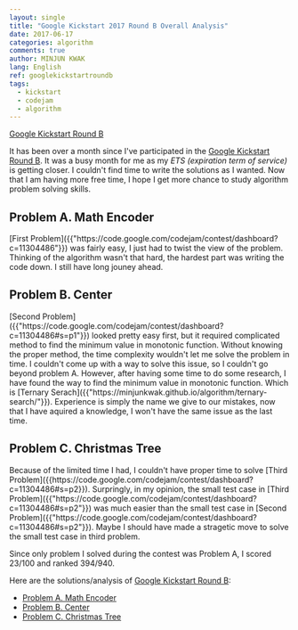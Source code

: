 ```yaml
---
layout: single
title: "Google Kickstart 2017 Round B Overall Analysis"
date: 2017-06-17
categories: algorithm
comments: true
author: MINJUN KWAK
lang: English
ref: googlekickstartroundb
tags:
  - kickstart
  - codejam
  - algorithm
---
```


[Google Kickstart Round B]({{"https://code.google.com/codejam/contest/11304486/dashboard#s=p0"}})  

It has been over a month since I've participated in the [Google Kickstart Round B]({{"https://code.google.com/codejam/contest/11304486/dashboard#s=p0"}}).
It was a busy month for me as my *ETS (expiration term of service)* is getting closer. I couldn't find time to write the solutions as I wanted.
Now that I am having more free time, I hope I get more chance to study algorithm problem solving skills.

<h2>Problem A. Math Encoder</h2>
[First Problem]({{"https://code.google.com/codejam/contest/dashboard?c=11304486"}}) was fairly easy, I just had to twist the view of the problem.
Thinking of the algorithm wasn't that hard, the hardest part was writing the code down. I still have long jouney ahead.

<h2>Problem B. Center</h2>
[Second Problem]({{"https://code.google.com/codejam/contest/dashboard?c=11304486#s=p1"}}) looked pretty easy first, but it required complicated method to find the minimum value in monotonic function.
Without knowing the proper method, the time complexity wouldn't let me solve the problem in time.
I couldn't come up with a way to solve this issue, so I couldn't go beyond problem A.
However, after having some time to do some research, I have found the way to find the minimum value in monotonic function. Which is [Ternary Serach]({{"https://minjunkwak.github.io/algorithm/ternary-search/"}}).
Experience is simply the name we give to our mistakes, now that I have aquired a knowledge, I won't have the same issue as the last time.

<h2>Problem C. Christmas Tree</h2>
Because of the limited time I had, I couldn't have proper time to solve [Third Problem]({{https://code.google.com/codejam/contest/dashboard?c=11304486#s=p2}}).
Surpringly, in my opinion, the small test case in [Third Problem]({{"https://code.google.com/codejam/contest/dashboard?c=11304486#s=p2"}}) was much easier than the small test case in [Second Problem]({{"https://code.google.com/codejam/contest/dashboard?c=11304486#s=p2"}}).
Maybe I should have made a stragetic move to solve the small test case in third problem.


Since only problem I solved during the contest was Problem A, I scored 23/100 and ranked 394/940.


Here are the solutions/analysis of [Google Kickstart Round B]({{"https://code.google.com/codejam/contest/11304486/dashboard#s=p0"}}):

* [Problem A. Math Encoder]({{"https://minjunkwak.github.io/algorithm/google-kickstart-roundb-1/"}})
* [Problem B. Center]({{"https://minjunkwak.github.io/algorithm/google-kickstart-roundb-2/"}})
* [Problem C. Christmas Tree]({{"https://minjunkwak.github.io/algorithm/google-kickstart-roundb-3/"}})
